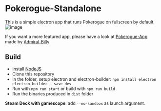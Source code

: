 # Pokerogue-Standalone
This is a simple electron app that runs Pokerogue on fullscreen by default.<br/>
![image](https://github.com/Odizinne/Pokerogue-Standalone/assets/102679854/b3858bbd-aac1-4b2d-af00-44eebb035311)

If you want a more featured app, please have a look at [Pokerogue-App](https://github.com/Admiral-Billy/Pokerogue-App) made by [Admiral-Billy](https://github.com/Admiral-Billy)

## Build

- Install [NodeJS](https://nodejs.org/en/download/package-manager)
- Clone this repository
- In the folder, setup electron and electron-builder: `npm install electron electron-builder --save-dev`
- Run with `npm run start` or build with `npm run build`
- Run the binaries produced in `dist` folder

**Steam Deck with gamescope**: add `--no-sandbox` as launch argument.
